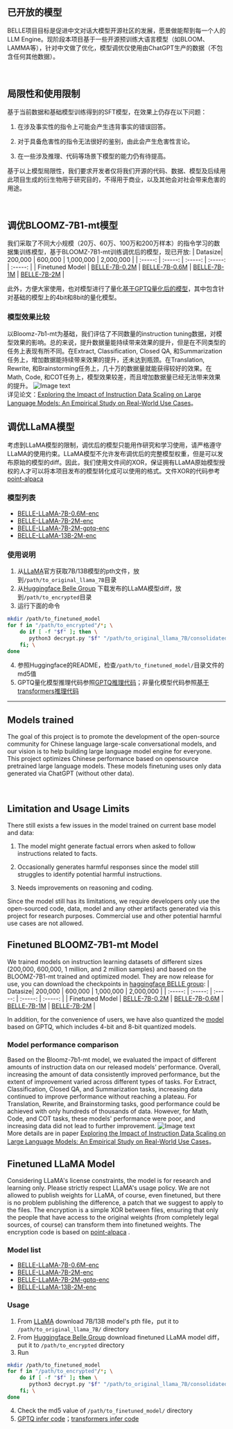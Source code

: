 ## 已开放的模型

BELLE项目目标是促进中文对话大模型开源社区的发展，愿景做能帮到每一个人的LLM Engine。现阶段本项目基于一些开源预训练大语言模型（如BLOOM、LAMMA等），针对中文做了优化，模型调优仅使用由ChatGPT生产的数据（不包含任何其他数据）。

<br/>

## 局限性和使用限制

基于当前数据和基础模型训练得到的SFT模型，在效果上仍存在以下问题：

1. 在涉及事实性的指令上可能会产生违背事实的错误回答。

2. 对于具备危害性的指令无法很好的鉴别，由此会产生危害性言论。

3. 在一些涉及推理、代码等场景下模型的能力仍有待提高。

基于以上模型局限性，我们要求开发者仅将我们开源的代码、数据、模型及后续用此项目生成的衍生物用于研究目的，不得用于商业，以及其他会对社会带来危害的用途。

<br/>

## 调优BLOOMZ-7B1-mt模型

我们采取了不同大小规模（20万、60万、100万和200万样本）的指令学习的数据集训练模型，基于BLOOMZ-7B1-mt训练调优后的模型，现已开放:
| Datasize| 200,000 | 600,000 | 1,000,000 | 2,000,000 |
| :-----: | :-----: | :-----: | :-----: | :-----: |
| Finetuned Model | [BELLE-7B-0.2M](https://huggingface.co/BelleGroup/BELLE-7B-0.2M) | [BELLE-7B-0.6M](https://huggingface.co/BelleGroup/BELLE-7B-0.6M) | [BELLE-7B-1M](https://huggingface.co/BelleGroup/BELLE-7B-1M) | [BELLE-7B-2M](https://huggingface.co/BelleGroup/BELLE-7B-2M) |

此外，方便大家使用，也对模型进行了量化[基于GPTQ量化后的模型](https://huggingface.co/BelleGroup/)，其中包含针对基础的模型上的4bit和8bit的量化模型。

### 模型效果比较

以Bloomz-7b1-mt为基础，我们评估了不同数量的instruction tuning数据，对模型效果的影响。总的来说，提升数据量能持续带来效果的提升，但是在不同类型的任务上表现有所不同。在Extract, Classification, Closed QA, 和Summarization任务上，增加数据能持续带来效果的提升，还未达到瓶颈。在Translation, Rewrite, 和Brainstorming任务上，几十万的数据量就能获得较好的效果。在Math, Code, 和COT任务上，模型效果较差，而且增加数据量已经无法带来效果的提升。
![Image text](../assets/model_compare.jpg)
<br/>
详见论文：[Exploring the Impact of Instruction Data Scaling on Large Language Models: An Empirical Study on Real-World Use Cases](https://arxiv.org/abs/2303.14742)。
<br/>

## 调优LLaMA模型

考虑到LLaMA模型的限制，调优后的模型只能用作研究和学习使用，请严格遵守LLaMA的使用约束。LLaMA模型不允许发布调优后的完整模型权重，但是可以发布原始的模型的diff。因此，我们使用文件间的XOR，保证拥有LLaMA原始模型授权的人才可以将本项目发布的模型转化成可以使用的格式。文件XOR的代码参考[point-alpaca](https://github.com/pointnetwork/point-alpaca) 
### 模型列表
* [BELLE-LLaMA-7B-0.6M-enc](https://huggingface.co/BelleGroup/BELLE-LLaMA-7B-0.6M-enc)
* [BELLE-LLaMA-7B-2M-enc](https://huggingface.co/BelleGroup/BELLE-LLaMA-7B-2M-enc)
* [BELLE-LLaMA-7B-2M-gptq-enc](https://huggingface.co/BelleGroup/BELLE-LLaMA-7B-2M-gptq-enc)
* [BELLE-LLaMA-13B-2M-enc](https://huggingface.co/BelleGroup/BELLE-LLaMA-13B-2M-enc)

### 使用说明
1. 从[LLaMA](https://github.com/facebookresearch/llama)官方获取7B/13B模型的pth文件，放到`/path/to_original_llama_7B`目录
2. 从[Huggingface Belle Group](https://huggingface.co/BelleGroup/) 下载发布的LLaMA模型diff，放到`/path/to_encrypted`目录
3. 运行下面的命令
```bash
mkdir /path/to_finetuned_model
for f in "/path/to_encrypted"/*; \
    do if [ -f "$f" ]; then \
       python3 decrypt.py "$f" "/path/to_original_llama_7B/consolidated.00.pth" "/path/to_finetuned_model/"; \
    fi; \
done
```
4. 参照Huggingface的README，检查`/path/to_finetuned_model/`目录文件的md5值
5. GPTQ量化模型推理代码参照[GPTQ推理代码](https://github.com/LianjiaTech/BELLE/tree/main/gptq)；非量化模型代码参照[基于transformers推理代码](https://github.com/LianjiaTech/BELLE/tree/main/train)

***


## Models trained

The goal of this project is to promote the development of the open-source community for Chinese language large-scale conversational models, and our vision is to help building large language model engine for everyone. This project optimizes Chinese performance based on opensource pretrained large language models. These models finetuning uses only data generated via ChatGPT (without other data). 

<br/>


## Limitation and Usage Limits
There still exists a few issues in the model trained on current base model and data:

1. The model might generate factual errors when asked to follow instructions related to facts.

2. Occasionally generates harmful responses since the model still struggles to identify potential harmful instructions.

3. Needs improvements on reasoning and coding.

Since the model still has its limitations, we require developers only use the open-sourced code, data, model and any other artifacts generated via this project for research purposes. Commercial use and other potential harmful use cases are not allowed.


## Finetuned BLOOMZ-7B1-mt Model

We trained models on instruction learning datasets of different sizes (200,000, 600,000, 1 million, and 2 million samples) and based on the BLOOMZ-7B1-mt trained and optimized model. They are now release for use, you can download the checkpoints in [haggingface BELLE group](https://huggingface.co/BelleGroup):
| Datasize| 200,000 | 600,000 | 1,000,000 | 2,000,000 |
| :-----: | :-----: | :-----: | :-----: | :-----: | 
| Finetuned Model | [BELLE-7B-0.2M](https://huggingface.co/BelleGroup/BELLE-7B-0.2M) | [BELLE-7B-0.6M](https://huggingface.co/BelleGroup/BELLE-7B-0.6M) | [BELLE-7B-1M](https://huggingface.co/BelleGroup/BELLE-7B-1M) | [BELLE-7B-2M](https://huggingface.co/BelleGroup/BELLE-7B-2M) |

In addition, for the convenience of users, we have also quantized the [model](https://huggingface.co/BelleGroup/) based on GPTQ, which includes 4-bit and 8-bit quantized models.


### Model performance comparison 
Based on the Bloomz-7b1-mt model, we evaluated the impact of different amounts of instruction data on our released models' performance. 
Overall, increasing the amount of data consistently improved performance, but the extent of improvement varied across different types of tasks. 
For Extract, Classification, Closed QA, and Summarization tasks, increasing data continued to improve performance without reaching a plateau. 
For Translation, Rewrite, and Brainstorming tasks, good performance could be achieved with only hundreds of thousands of data. 
However, for Math, Code, and COT tasks, these models' performance were poor, and increasing data did not lead to further improvement.
![Image text](../assets/model_compare.jpg)
<br/>
More details are in paper [Exploring the Impact of Instruction Data Scaling on Large Language Models: An Empirical Study on Real-World Use Cases](https://arxiv.org/abs/2303.14742)。
<br/>


## Finetuned LLaMA Model
Considering LLaMA's license constraints, the model is for research and learning only. Please strictly respect LLaMA's usage policy. We are not allowed to publish weights for LLaMA, of course, even finetuned, but there is no problem publishing the difference, a patch that we suggest to apply to the files. The encryption is a simple XOR between files, ensuring that only the people that have access to the original weights (from completely legal sources, of course) can transform them into finetuned weights. The encryption code is based on [point-alpaca](https://github.com/pointnetwork/point-alpaca) .

### Model list
* [BELLE-LLaMA-7B-0.6M-enc](https://huggingface.co/BelleGroup/BELLE-LLaMA-7B-0.6M-enc)
* [BELLE-LLaMA-7B-2M-enc](https://huggingface.co/BelleGroup/BELLE-LLaMA-7B-2M-enc)
* [BELLE-LLaMA-7B-2M-gptq-enc](https://huggingface.co/BelleGroup/BELLE-LLaMA-7B-2M-gptq-enc)
* [BELLE-LLaMA-13B-2M-enc](https://huggingface.co/BelleGroup/BELLE-LLaMA-13B-2M-enc)
### Usage
1. From [LLaMA](https://github.com/facebookresearch/llama) download 7B/13B model's pth file，put it to `/path/to_original_llama_7B/` directory
2. From [Huggingface Belle Group](https://huggingface.co/BelleGroup/) download finetuned LLaMA model diff，put it to `/path/to_encrypted` directory
3. Run 
```bash
mkdir /path/to_finetuned_model
for f in "/path/to_encrypted"/*; \
    do if [ -f "$f" ]; then \
       python3 decrypt.py "$f" "/path/to_original_llama_7B/consolidated.00.pth" "/path/to_finetuned_model/"; \
    fi; \
done
```
4. Check the md5 value of `/path/to_finetuned_model/` directory
5. [GPTQ infer code](https://github.com/LianjiaTech/BELLE/tree/main/gptq)；[transformers infer code](https://github.com/LianjiaTech/BELLE/tree/main/train)
